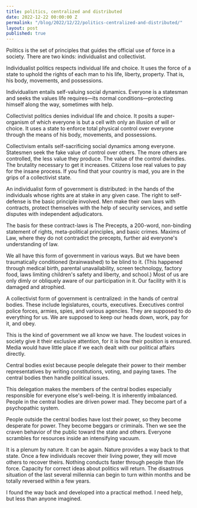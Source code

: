 ```yaml
---
title: politics, centralized and distributed
date: 2022-12-22 00:00:00 Z
permalink: "/blog/2022/12/22/politics-centralized-and-distributed/"
layout: post
published: true
---
```


Politics is the set of principles that guides the official use of force in a society. There are two kinds: individualist and collectivist.

Individualist politics respects individual life and choice. It uses the force of a state to uphold the rights of each man to his life, liberty, property. That is, his body, movements, and possessions. 

Individualism entails self-valuing social dynamics. Everyone is a statesman and seeks the values life requires—its normal conditions—protecting himself along the way, sometimes with help.

Collectivist politics denies individual life and choice. It posits a super-organism of which everyone is but a cell with only an illusion of will or choice. It uses a state to enforce total physical control over everyone through the means of his body, movements, and possessions. 

Collectivism entails self-sacrificing social dynamics among everyone. Statesmen seek the fake value of control over others. The more others are controlled, the less value they produce. The value of the control dwindles. The brutality necessary to get it increases. Citizens lose real values to pay for the insane process. If you find that your country is mad, you are in the grips of a collectivist state.

An individualist form of government is distributed: in the hands of the individuals whose rights are at stake in any given case. The right to self-defense is the basic principle involved. Men make their own laws with contracts, protect themselves with the help of security services, and settle disputes with independent adjudicators. 

The basis for these contract-laws is The Precepts, a 200-word, non-binding statement of rights, meta-political principles, and basic crimes. Maxims of Law, where they do not contradict the precepts, further aid everyone's understanding of law.

We all have this form of government in various ways. But we have been traumatically conditioned (brainwashed) to be blind to it. (This happened through medical birth, parental unavailability, screen technology, factory food, laws limiting children's safety and liberty, and school.) Most of us are only dimly or obliquely aware of our participation in it. Our facility with it is damaged and atrophied.

A collectivist form of government is centralized: in the hands of central bodies. These include legislatures, courts, executives. Executives control police forces, armies, spies, and various agencies. They are supposed to do everything for us. We are supposed to keep our heads down, work, pay for it, and obey.

This is the kind of government we all know we have. The loudest voices in society give it their exclusive attention, for it is how their position is ensured. Media would have little place if we each dealt with our political affairs directly.

Central bodies exist because people delegate their power to their member representatives by writing constitutions, voting, and paying taxes. The central bodies then handle political issues.

This delegation makes the members of the central bodies especially responsible for everyone else's well-being. It is inherently imbalanced. People in the central bodies are driven power mad. They become part of a psychopathic system.

People outside the central bodies have lost their power, so they become desperate for power. They become beggars or criminals. Then we see the craven behavior of the public toward the state and others. Everyone scrambles for resources inside an intensifying vacuum.

It is a plenum by nature. It can be again. Nature provides a way back to that state. Once a few individuals recover their living power, they will move others to recover theirs. Nothing conducts faster through people than life force. Capacity for correct ideas about politics will return. The disastrous situation of the last several millennia can begin to turn within months and be totally reversed within a few years.

I found the way back and developed into a practical method. I need help, but less than anyone imagined.
